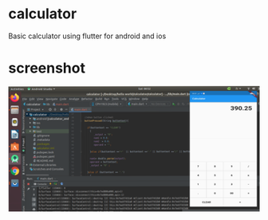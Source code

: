 # calculator
Basic calculator using flutter for android and ios
# screenshot
![Alt text](/screenshot.png?raw=true "Optional Title")

